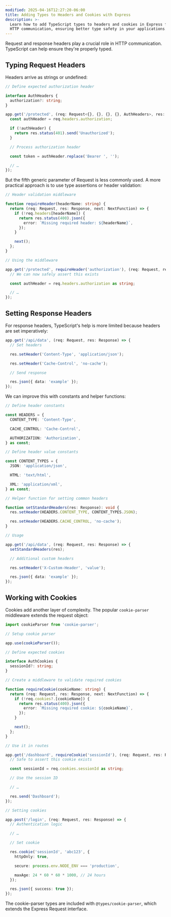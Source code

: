 ```yaml
---
modified: 2025-04-16T12:27:20-06:00
title: Adding Types to Headers and Cookies with Express
description: >-
  Learn how to add TypeScript types to headers and cookies in Express for safer
  HTTP communication, ensuring better type safety in your applications.
---
```


Request and response headers play a crucial role in HTTP communication. TypeScript can help ensure they're properly typed.

## Typing Request Headers

Headers arrive as strings or undefined:

```typescript
// Define expected authorization header

interface AuthHeaders {
  authorization?: string;
}

app.get('/protected', (req: Request<{}, {}, {}, {}, AuthHeaders>, res: Response) => {
  const authHeader = req.headers.authorization;

  if (!authHeader) {
    return res.status(401).send('Unauthorized');
  }

  // Process authorization header

  const token = authHeader.replace('Bearer ', '');

  // …
});
```

But the fifth generic parameter of Request is less commonly used. A more practical approach is to use type assertions or header validation:

```typescript
// Header validation middleware

function requireHeader(headerName: string) {
  return (req: Request, res: Response, next: NextFunction) => {
    if (!req.headers[headerName]) {
      return res.status(400).json({
        error: `Missing required header: ${headerName}`,
      });
    }

    next();
  };
}

// Using the middleware

app.get('/protected', requireHeader('authorization'), (req: Request, res: Response) => {
  // We can now safely assert this exists

  const authHeader = req.headers.authorization as string;

  // …
});
```

## Setting Response Headers

For response headers, TypeScript's help is more limited because headers are set imperatively:

```typescript
app.get('/api/data', (req: Request, res: Response) => {
  // Set headers

  res.setHeader('Content-Type', 'application/json');

  res.setHeader('Cache-Control', 'no-cache');

  // Send response

  res.json({ data: 'example' });
});
```

We can improve this with constants and helper functions:

```typescript
// Define header constants

const HEADERS = {
  CONTENT_TYPE: 'Content-Type',

  CACHE_CONTROL: 'Cache-Control',

  AUTHORIZATION: 'Authorization',
} as const;

// Define header value constants

const CONTENT_TYPES = {
  JSON: 'application/json',

  HTML: 'text/html',

  XML: 'application/xml',
} as const;

// Helper function for setting common headers

function setStandardHeaders(res: Response): void {
  res.setHeader(HEADERS.CONTENT_TYPE, CONTENT_TYPES.JSON);

  res.setHeader(HEADERS.CACHE_CONTROL, 'no-cache');
}

// Usage

app.get('/api/data', (req: Request, res: Response) => {
  setStandardHeaders(res);

  // Additional custom headers

  res.setHeader('X-Custom-Header', 'value');

  res.json({ data: 'example' });
});
```

## Working with Cookies

Cookies add another layer of complexity. The popular `cookie-parser` middleware extends the request object:

```typescript
import cookieParser from 'cookie-parser';

// Setup cookie parser

app.use(cookieParser());

// Define expected cookies

interface AuthCookies {
  sessionId?: string;
}

// Create a middleware to validate required cookies

function requireCookie(cookieName: string) {
  return (req: Request, res: Response, next: NextFunction) => {
    if (!req.cookies?.[cookieName]) {
      return res.status(400).json({
        error: `Missing required cookie: ${cookieName}`,
      });
    }

    next();
  };
}

// Use it in routes

app.get('/dashboard', requireCookie('sessionId'), (req: Request, res: Response) => {
  // Safe to assert this cookie exists

  const sessionId = req.cookies.sessionId as string;

  // Use the session ID

  // …

  res.send('Dashboard');
});

// Setting cookies

app.post('/login', (req: Request, res: Response) => {
  // Authentication logic

  // …

  // Set cookie

  res.cookie('sessionId', 'abc123', {
    httpOnly: true,

    secure: process.env.NODE_ENV === 'production',

    maxAge: 24 * 60 * 60 * 1000, // 24 hours
  });

  res.json({ success: true });
});
```

The cookie-parser types are included with `@types/cookie-parser`, which extends the Express Request interface.
